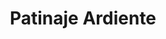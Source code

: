 ---
title: Patinaje Ardiente
description: Articulos sobre patinaje ardiente
image:

# Badge style
style:
    background: "#2a9d8f"
    color: "#fff"
---